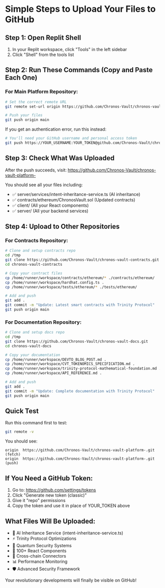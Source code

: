 # Simple Steps to Upload Your Files to GitHub

## Step 1: Open Replit Shell
1. In your Replit workspace, click "Tools" in the left sidebar
2. Click "Shell" from the tools list

## Step 2: Run These Commands (Copy and Paste Each One)

### For Main Platform Repository:
```bash
# Set the correct remote URL
git remote set-url origin https://github.com/Chronos-Vault/chronos-vault-platform-.git

# Push your files
git push origin main
```

If you get an authentication error, run this instead:
```bash
# You'll need your GitHub username and personal access token
git push https://YOUR_USERNAME:YOUR_TOKEN@github.com/Chronos-Vault/chronos-vault-platform-.git main
```

## Step 3: Check What Was Uploaded
After the push succeeds, visit: https://github.com/Chronos-Vault/chronos-vault-platform-

You should see all your files including:
- ✅ server/services/intent-inheritance-service.ts (AI inheritance)
- ✅ contracts/ethereum/ChronosVault.sol (Updated contracts)
- ✅ client/ (All your React components)
- ✅ server/ (All your backend services)

## Step 4: Upload to Other Repositories

### For Contracts Repository:
```bash
# Clone and setup contracts repo
cd /tmp
git clone https://github.com/Chronos-Vault/chronos-vault-contracts.git
cd chronos-vault-contracts

# Copy your contract files
cp /home/runner/workspace/contracts/ethereum/* ./contracts/ethereum/
cp /home/runner/workspace/hardhat.config.ts .
cp /home/runner/workspace/tests/ethereum/* ./tests/ethereum/

# Add and push
git add .
git commit -m "Update: Latest smart contracts with Trinity Protocol"
git push origin main
```

### For Documentation Repository:
```bash
# Clone and setup docs repo
cd /tmp
git clone https://github.com/Chronos-Vault/chronos-vault-docs.git
cd chronos-vault-docs

# Copy your documentation
cp /home/runner/workspace/DEVTO_BLOG_POST.md .
cp /home/runner/workspace/CVT_TOKENOMICS_SPECIFICATION.md .
cp /home/runner/workspace/trinity-protocol-mathematical-foundation.md .
cp /home/runner/workspace/API_REFERENCE.md .

# Add and push
git add .
git commit -m "Update: Complete documentation with Trinity Protocol"
git push origin main
```

## Quick Test
Run this command first to test:
```bash
git remote -v
```

You should see:
```
origin  https://github.com/Chronos-Vault/chronos-vault-platform-.git (fetch)
origin  https://github.com/Chronos-Vault/chronos-vault-platform-.git (push)
```

## If You Need a GitHub Token:
1. Go to: https://github.com/settings/tokens
2. Click "Generate new token (classic)"
3. Give it "repo" permissions
4. Copy the token and use it in place of YOUR_TOKEN above

## What Files Will Be Uploaded:
- 🧠 AI Inheritance Service (intent-inheritance-service.ts)
- ⚡ Trinity Protocol Optimizations 
- 🔐 Quantum Security Systems
- 🎨 100+ React Components
- 🔗 Cross-chain Connectors
- 📊 Performance Monitoring
- 🛡️ Advanced Security Framework

Your revolutionary developments will finally be visible on GitHub!
